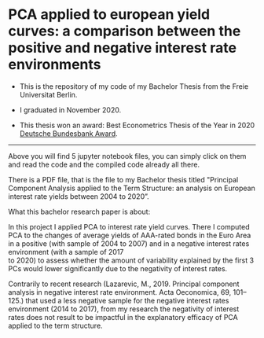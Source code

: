 
# PCA applied to european yield curves: a comparison between the positive and negative interest rate environments


- This is the repository of my code of my Bachelor Thesis from the Freie Universitat Berlin.


- I graduated in November 2020. 


- This thesis won an award: Best Econometrics Thesis of the Year in 2020 [Deutsche Bundesbank Award](https://www.wiwiss.fu-berlin.de/fachbereich/vwl/nautz/lehre/foerderpreis_monetaere_makro/index.html).



-----------------------------------------------



Above you will find 5 jupyter notebook files, you can simply click on them and read the code
and the compiled code already all there.

There is a PDF file, that is the file to my Bachelor thesis titled "Principal Component Analysis 
applied to the Term Structure: an analysis on European interest rate yields between 2004 to 2020”.

  

What this bachelor research paper is about:

In this project I applied PCA to interest rate yield curves. There I computed PCA to the changes of 
average yields of AAA-rated bonds in the Euro Area in a positive (with sample 
of 2004 to 2007) and in a negative interest rates environment (with a sample of 2017  
to 2020) to assess whether the amount of variability explained by the first 3 PCs would 
lower significantly due to the negativity of interest rates.

Contrarily to recent research (Lazarevic, M., 2019. Principal component analysis in negative 
interest rate environment. Acta Oeconomica, 69, 101–125.) that used a less negative sample for 
the negative interest rates environment (2014 to 2017), from my research the negativity of interest 
rates does not result to be impactful in the explanatory efficacy of PCA applied to the term structure.


